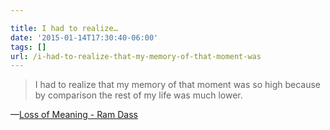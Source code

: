 ```yaml
---

title: I had to realize…
date: '2015-01-14T17:30:40-06:00'
tags: []
url: /i-had-to-realize-that-my-memory-of-that-moment-was
---
```

<blockquote>I had to realize that my memory of that moment was so high because by comparison the rest of my life was much lower.</blockquote>&#8212;<a href="https://www.ramdass.org/loss-meaning/##I+had+to+realize+that+my+memory+of+that+moment+was+so+high+because+by+comparison+the+rest+of+my+life+was+much+lower." target="_blank">Loss of Meaning - Ram Dass</a>
